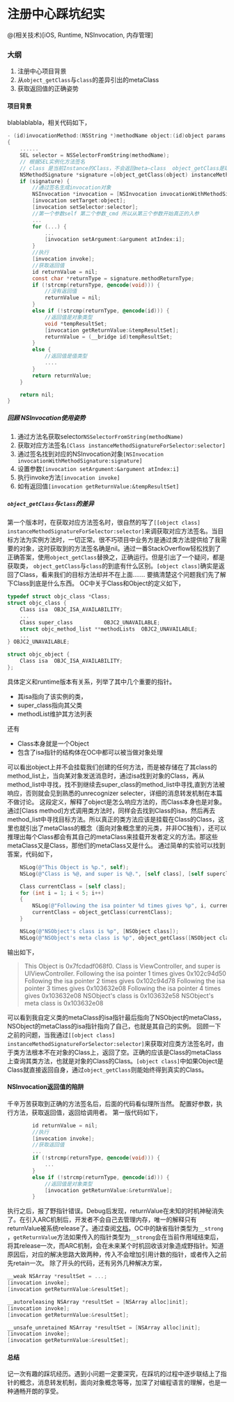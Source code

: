 # 注册中心踩坑纪实
@(相关技术)[iOS, Runtime, NSInvocation, 内存管理]

### 大纲
1. 注册中心项目背景
2. 从`object_getClass`与`class`的差异引出的metaClass
3. 获取返回值的正确姿势

#### 项目背景
blablablabla，相关代码如下，

```objectivec
- (id)invocationMethod:(NSString *)methodName object:(id)object params:(NSArray *)params
{
    ......
    SEL selector = NSSelectorFromString(methodName);
    // 根据SEL实例化方法签名
    // class 是当前Instance的Class，不会返回meta—class  object_getClass是取这个Class Instance的Class
    NSMethodSignature *signature =[object_getClass(object) instanceMethodSignatureForSelector:selector];
    if (signature) {
        //通过签名生成invocation对象
        NSInvocation *invocation = [NSInvocation invocationWithMethodSignature:signature];
        [invocation setTarget:object];
        [invocation setSelector:selector];
        //第一个参数self 第二个参数_cmd 所以从第三个参数开始真正的入参
        ...
        for (...) {
			...
            [invocation setArgument:&argument atIndex:i];
        }
        //执行
        [invocation invoke];
        //获取返回值
        id returnValue = nil;
        const char *returnType = signature.methodReturnType;
        if (!strcmp(returnType, @encode(void))) {
            //没有返回值
            returnValue = nil;
        }
        else if (!strcmp(returnType, @encode(id))) {
            //返回值是对象类型
            void *tempResultSet;
            [invocation getReturnValue:&tempResultSet];
            returnValue = (__bridge id)tempResultSet;
        }
        else {
            //返回值是值类型
            ....
        }
        return returnValue;
    }

    return nil;
}
```

##### 回顾 NSInvocation使用姿势
1. 通过方法名获取selector`NSSelectorFromString(methodName)`
2. 获取对应方法签名`[Class instanceMethodSignatureForSelector:selector]`
3. 通过签名找到对应的NSInvocation对象`[NSInvocation invocationWithMethodSignature:signature]`
4. 设置参数`[invocation setArgument:&argument atIndex:i]`
5. 执行invoke方法`[invocation invoke]`
6. 如有返回值`[invocation getReturnValue:&tempResultSet]`

##### `object_getClass`与`class`的差异
第一个版本时，在获取对应方法签名时，很自然的写了`[[object class] instanceMethodSignatureForSelector:selector]`来调获取对应方法签名。当目标方法为实例方法时，一切正常。很不巧项目中业务方是通过类方法提供给了我需要的对象，这时获取到的方法签名确是nil。通过一番StackOverflow轻松找到了正确答案，使用`object_getClass`替换之，正确运行。但是引出了一个疑问，都是获取类， `object_getClass`与`class`的到底有什么区别。`[object class]`确实是返回了Class，看来我们的目标方法却并不在上面.......
要搞清楚这个问题我们先了解下Class到底是什么东西。 OC中关于Class和Object的定义如下，

```objectivec
typedef struct objc_class *Class;
struct objc_class {
    Class isa  OBJC_ISA_AVAILABILITY;
	...
    Class super_class          OBJC2_UNAVAILABLE;
    struct objc_method_list **methodLists  OBJC2_UNAVAILABLE;
	...
} OBJC2_UNAVAILABLE;

struct objc_object {
    Class isa  OBJC_ISA_AVAILABILITY;
};
```
具体定义和runtime版本有关系，列举了其中几个重要的指针。
- 其isa指向了该实例的类，
- super_class指向其父类
- methodList维护其方法列表

还有
- Class本身就是一个Object
- 包含了isa指针的结构体在OC中都可以被当做对象处理

可以看出object上并不会挂载我们创建的任何方法，而是被存储在了其class的method_list上，当向某对象发送消息时，通过isa找到对象的Class，再从method_list中寻找，找不到继续去super_class的method_list中寻找,直到方法被响应，否则就会见到熟悉的unrecognizer selecter，详细的消息转发机制在本篇不做讨论。
这段定义，解释了object是怎么响应方法的，而Class本身也是对象。通过[Class method]方式调用类方法时，同样会去找到Class的isa，然后再去method_list中寻找目标方法。所以真正的类方法应该是挂载在Class的Class，这里也就引出了metaClass的概念（面向对象概念里的元类，并非OC独有），还可以推理出每个Class都会有其自己的metaClass来挂载开发者定义的方法。那这些metaClass又是Class，那他们的metaClass又是什么。
通过简单的实验可以找到答案，代码如下，

```objectivec
    NSLog(@"This Object is %p.", self);
    NSLog(@"Class is %@, and super is %@.", [self class], [self superclass]);

    Class currentClass = [self class];
    for (int i = 1; i < 5; i++)
    {
        NSLog(@"Following the isa pointer %d times gives %p", i, currentClass);
        currentClass = object_getClass(currentClass);
    }

    NSLog(@"NSObject's class is %p", [NSObject class]);
    NSLog(@"NSObject's meta class is %p", object_getClass([NSObject class]));
```
输出如下，
>This Object is 0x7fcdadf068f0.
Class is ViewController, and super is UIViewController.
Following the isa pointer 1 times gives 0x102c94d50
Following the isa pointer 2 times gives 0x102c94d78
Following the isa pointer 3 times gives 0x103632e08
Following the isa pointer 4 times gives 0x103632e08
NSObject's class is 0x103632e58
NSObject's meta class is 0x103632e08

可以看到我自定义类的metaClass的isa指针最后指向了NSObject的metaClass，NSObject的metaClass的isa指针指向了自己，也就是其自己的实例。
回顾一下之前的问题，当我通过`[[object class] instanceMethodSignatureForSelector:selector]`来获取对应类方法签名时，由于类方法根本不在对象的Class上，返回了空。正确的应该是Class的metaClass上查询其类方法，也就是对象的Class的Class。`[object class]`中如果Object是Class就直接返回自身，通过`object_getClass`则能始终得到真实的Class。


#### NSInvocation返回值的陷阱
千辛万苦获取到正确的方法签名后，后面的代码看似理所当然。 配置好参数，执行方法，获取返回值，返回给调用者。
第一版代码如下，

```objectivec
		id returnValue = nil;
        //执行
        [invocation invoke];
        //获取返回值
        ...
        if (!strcmp(returnType, @encode(void))) {
            ...
        }
        else if (!strcmp(returnType, @encode(id))) {
            //返回值是对象类型
            [invocation getReturnValue:&returnValue];
        }
```
执行之后，报了野指针错误。Debug后发现，returnValue在未知的时机神秘消失了。在引入ARC机制后，开发者不会自己去管理内存，唯一的解释只有returnValue被系统release了。通过查阅[文档](http://stackoverflow.com/questions/22018272/nsinvocation-returns-value-but-makes-app-crash-with-exc-bad-access)，OC中的缺省指针类型为`__strong` ，`getReturnValue`方法如果传入的指针类型为`__strong`会在当前作用域结束后，将其release一次，而ARC机制，会在未来某个时机回收该对象造成野指针。知道原因后，对应的解决思路大致两种，传入不会增加引用计数的指针，或者传入之前先retain一次。
除了开头的代码，还有另外几种解决方案，

```objectivec
__weak NSArray *resultSet = ...;
[invocation invoke];
[invocation getReturnValue:&resultSet];

__autoreleasing NSArray *resultSet = [NSArray alloc]init];
[invocation invoke];
[invocation getReturnValue:&resultSet];

__unsafe_unretained NSArray *resultSet = [NSArray alloc]init];
[invocation invoke];
[invocation getReturnValue:&resultSet];
```
#### 总结
记一次有趣的踩坑经历。遇到小问题一定要深究，在踩坑的过程中逐步联结上了指针的概念，消息转发机制，面向对象概念等等，加深了对编程语言的理解，也是一种通畅开朗的享受。
